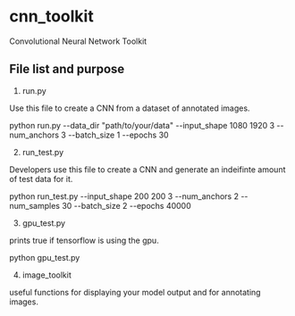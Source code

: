 # cnn_toolkit
Convolutional Neural Network Toolkit

## File list and purpose
1. run.py

Use this file to create a CNN from a dataset of annotated images.

python run.py --data_dir "path/to/your/data" --input_shape 1080 1920 3 --num_anchors 3 --batch_size 1 --epochs 30

2. run_test.py

Developers use this file to create a CNN and generate an indeifinte amount of test data for it.

python run_test.py --input_shape 200 200 3 --num_anchors 2 --num_samples 30 --batch_size 2 --epochs 40000

3. gpu_test.py

prints true if tensorflow is using the gpu.

python gpu_test.py

4. image_toolkit

useful functions for displaying your model output and for annotating images.
